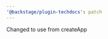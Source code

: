 ```yaml
---
'@backstage/plugin-techdocs': patch
---
```


Changed <TechdocsPage /> to use <NotFoundErrorPage /> from createApp
